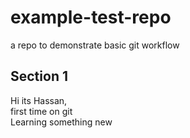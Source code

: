 # example-test-repo
a repo to demonstrate basic git workflow
## Section 1
Hi its Hassan,  
first time on git  
Learning something new
